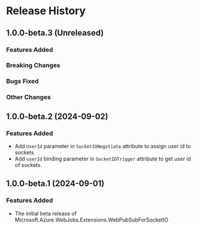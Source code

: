 # Release History

## 1.0.0-beta.3 (Unreleased)

### Features Added

### Breaking Changes

### Bugs Fixed

### Other Changes

## 1.0.0-beta.2 (2024-09-02)

### Features Added

- Add `UserId` parameter in `SocketIONegotiate` attribute to assign user id to sockets
- Add `userId` binding parameter in `SocketIOTrigger` attribute to get user id of sockets.

## 1.0.0-beta.1 (2024-09-01)
### Features Added
- The initial beta release of Microsoft.Azure.WebJobs.Extensions.WebPubSubForSocketIO
